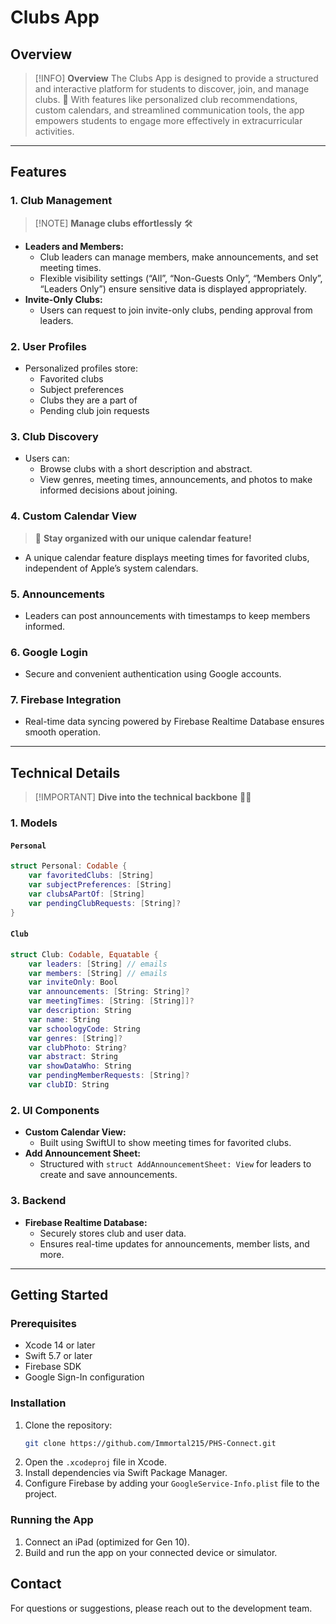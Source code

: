 # Clubs App

## Overview

> [!INFO] **Overview**
> The Clubs App is designed to provide a structured and interactive platform for students to discover, join, and manage clubs. 🎉 With features like personalized club recommendations, custom calendars, and streamlined communication tools, the app empowers students to engage more effectively in extracurricular activities.

---

## Features

### 1. **Club Management**

> [!NOTE] **Manage clubs effortlessly** 🛠️

- **Leaders and Members:**
  - Club leaders can manage members, make announcements, and set meeting times.
  - Flexible visibility settings (“All”, “Non-Guests Only”, “Members Only”, “Leaders Only”) ensure sensitive data is displayed appropriately.
- **Invite-Only Clubs:**
  - Users can request to join invite-only clubs, pending approval from leaders.

### 2. **User Profiles**

- Personalized profiles store:
  - Favorited clubs
  - Subject preferences
  - Clubs they are a part of
  - Pending club join requests

### 3. **Club Discovery**

- Users can:
  - Browse clubs with a short description and abstract.
  - View genres, meeting times, announcements, and photos to make informed decisions about joining.

### 4. **Custom Calendar View**

> 📅 **Stay organized with our unique calendar feature!**

- A unique calendar feature displays meeting times for favorited clubs, independent of Apple’s system calendars.

### 5. **Announcements**

- Leaders can post announcements with timestamps to keep members informed.

### 6. **Google Login**

- Secure and convenient authentication using Google accounts.

### 7. **Firebase Integration**

- Real-time data syncing powered by Firebase Realtime Database ensures smooth operation.

---

## Technical Details

> [!IMPORTANT] **Dive into the technical backbone** 🧑‍💻

### 1. **Models**

#### `Personal`

```swift
struct Personal: Codable {
    var favoritedClubs: [String]
    var subjectPreferences: [String]
    var clubsAPartOf: [String]
    var pendingClubRequests: [String]?
}
```

#### `Club`

```swift
struct Club: Codable, Equatable {
    var leaders: [String] // emails
    var members: [String] // emails
    var inviteOnly: Bool
    var announcements: [String: String]?
    var meetingTimes: [String: [String]]?
    var description: String
    var name: String
    var schoologyCode: String
    var genres: [String]?
    var clubPhoto: String?
    var abstract: String
    var showDataWho: String
    var pendingMemberRequests: [String]?
    var clubID: String

```


### 2. **UI Components**

- **Custom Calendar View:**
  - Built using SwiftUI to show meeting times for favorited clubs.
- **Add Announcement Sheet:**
  - Structured with `struct AddAnnouncementSheet: View` for leaders to create and save announcements.

### 3. **Backend**

- **Firebase Realtime Database:**
  - Securely stores club and user data.
  - Ensures real-time updates for announcements, member lists, and more.

---

## Getting Started

### Prerequisites

- Xcode 14 or later
- Swift 5.7 or later
- Firebase SDK
- Google Sign-In configuration

### Installation

1. Clone the repository:
   ```bash
   git clone https://github.com/Immortal215/PHS-Connect.git
   ```
2. Open the `.xcodeproj` file in Xcode.
3. Install dependencies via Swift Package Manager.
4. Configure Firebase by adding your `GoogleService-Info.plist` file to the project.

### Running the App

1. Connect an iPad (optimized for Gen 10).
2. Build and run the app on your connected device or simulator.

## Contact

For questions or suggestions, please reach out to the development team.

